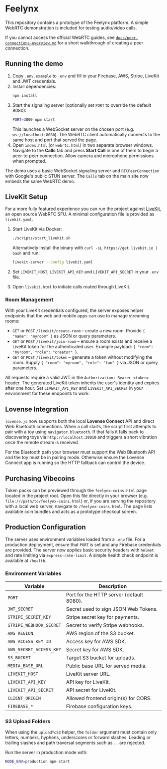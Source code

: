 # Feelynx

This repository contains a prototype of the Feelynx platform. A simple WebRTC demonstration is included for testing audio/video calls.

If you cannot access the official WebRTC guides, see [`docs/peer-connections-overview.md`](docs/peer-connections-overview.md) for a short walkthrough of creating a peer connection.

## Running the demo
1. Copy `.env.example` to `.env` and fill in your Firebase, AWS, Stripe, LiveKit and JWT credentials.
2. Install dependencies:
   ```bash
   npm install
   ```
3. Start the signaling server (optionally set `PORT` to override the default 8080):
   ```bash
   PORT=3000 npm start
   ```
   This launches a WebSocket server on the chosen port (e.g. `ws://localhost:8080`).
   The WebRTC client automatically connects to the same host and port that served the page.
4. Open `index.html` (or `webrtc.html`) in two separate browser windows. Navigate to the **Calls** tab and press **Start Call** in one of them to begin a peer‑to‑peer connection. Allow camera and microphone permissions when prompted.

The demo uses a basic WebSocket signaling server and `RTCPeerConnection` with Google's public STUN server. The `Calls` tab on the main site now embeds the same WebRTC demo.

## LiveKit Setup

For a more fully featured experience you can run the project against [LiveKit](https://github.com/livekit/livekit), an open source WebRTC SFU. A minimal configuration file is provided as `livekit.yaml`.

1. Start LiveKit via Docker:

   ```bash
   ./scripts/start_livekit.sh
   ```

   Alternatively install the binary with `curl -sL https://get.livekit.io | bash` and run:

   ```bash
   livekit-server --config livekit.yaml
   ```

2. Set `LIVEKIT_HOST`, `LIVEKIT_API_KEY` and `LIVEKIT_API_SECRET` in your `.env` file.
3. Open `livekit.html` to initiate calls routed through LiveKit.

### Room Management

With your LiveKit credentials configured, the server exposes helper endpoints
that the web and mobile apps can use to manage streaming rooms:

- `GET` or `POST` `/livekit/create-room` – create a new room. Provide
  `{ "name": "myroom" }` as JSON or query parameters.
- `GET` or `POST` `/livekit/join-room` – ensure a room exists and receive a
  LiveKit token for the authenticated user. Example payload:
  `{ "room": "myroom", "role": "creator" }`.
- `GET` or `POST` `/livekit/token` – generate a token without modifying the
  room. Supply `{ "room": "myroom", "role": "fan" }` via JSON or query
  parameters.

All requests require a valid JWT in the `Authorization: Bearer <token>` header.
The generated LiveKit token inherits the user's identity and expires after one
hour. Set `LIVEKIT_API_KEY` and `LIVEKIT_API_SECRET` in your environment for
these endpoints to work.

## Lovense Integration

`lovense.js` now supports both the local **Lovense Connect** API and direct Web Bluetooth connections. When a call starts, the script first attempts to pair with a toy using `navigator.bluetooth`. If that fails it falls back to discovering toys via `http://localhost:30010` and triggers a short vibration once the remote stream is received.

For the Bluetooth path your browser must support the Web Bluetooth API and the toy must be in pairing mode. Otherwise ensure the Lovense Connect app is running so the HTTP fallback can control the device.

## Purchasing Vibecoins

Token packs can be previewed through the `feelynx-coins.html` page located in
the project root. Open this file directly in your browser (e.g.
`file:///path/to/feelynx-coins.html`) or, if you are serving the repository with
a local web server, navigate to `/feelynx-coins.html`. The page lists available
coin bundles and acts as a prototype checkout screen.


## Production Configuration

The server uses environment variables loaded from a `.env` file. For a
production deployment, ensure that `PORT` is set and any Firebase credentials
are provided. The server now applies basic security headers with `helmet` and
rate limiting via `express-rate-limit`. A simple health check endpoint is
available at `/health`.

### Environment Variables

| Variable | Description |
| --- | --- |
| `PORT` | Port for the HTTP server (default 8080). |
| `JWT_SECRET` | Secret used to sign JSON Web Tokens. |
| `STRIPE_SECRET_KEY` | Stripe secret key for payments. |
| `STRIPE_WEBHOOK_SECRET` | Secret to verify Stripe webhooks. |
| `AWS_REGION` | AWS region of the S3 bucket. |
| `AWS_ACCESS_KEY_ID` | Access key for AWS SDK. |
| `AWS_SECRET_ACCESS_KEY` | Secret key for AWS SDK. |
| `S3_BUCKET` | Target S3 bucket for uploads. |
| `MEDIA_BASE_URL` | Public base URL for served media. |
| `LIVEKIT_HOST` | LiveKit server URL. |
| `LIVEKIT_API_KEY` | API key for LiveKit. |
| `LIVEKIT_API_SECRET` | API secret for LiveKit. |
| `CLIENT_ORIGIN` | Allowed frontend origin(s) for CORS. |
| `FIREBASE_*` | Firebase configuration keys. |

### S3 Upload Folders

When using the `uploadToS3` helper, the `folder` argument must contain only
letters, numbers, hyphens, underscores or forward slashes. Leading or trailing
slashes and path traversal segments such as `..` are rejected.

Run the server in production mode with:

```bash
NODE_ENV=production npm start
```


